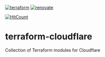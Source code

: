 [![terraform](https://img.shields.io/badge/Terraform-purple?style=for-the-badge&logo=terraform)](https://www.terraform.io/)
[![renovate](https://img.shields.io/badge/renovate-enabled-brightgreen?style=for-the-badge&logo=renovatebot)](https://github.com/renovatebot/renovate)

[![HitCount](https://hits.dwyl.com/qman-being/terraform-cloudflare.svg?style=for-the-badge&show=unique)](http://hits.dwyl.com/data-tangles/terraform-cloudflare)

# terraform-cloudflare
Collection of Terraform modules for Cloudflare
